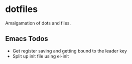 # dotfiles
Amalgamation of dots and files.

## Emacs Todos

- Get register saving and getting bound to the leader key
- Split up init file using el-init
